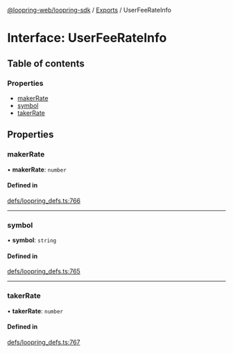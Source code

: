 [@loopring-web/loopring-sdk](../README.md) / [Exports](../modules.md) / UserFeeRateInfo

# Interface: UserFeeRateInfo

## Table of contents

### Properties

- [makerRate](UserFeeRateInfo.md#makerrate)
- [symbol](UserFeeRateInfo.md#symbol)
- [takerRate](UserFeeRateInfo.md#takerrate)

## Properties

### makerRate

• **makerRate**: `number`

#### Defined in

[defs/loopring_defs.ts:766](https://github.com/Loopring/loopring_sdk/blob/ee2acc4/src/defs/loopring_defs.ts#L766)

___

### symbol

• **symbol**: `string`

#### Defined in

[defs/loopring_defs.ts:765](https://github.com/Loopring/loopring_sdk/blob/ee2acc4/src/defs/loopring_defs.ts#L765)

___

### takerRate

• **takerRate**: `number`

#### Defined in

[defs/loopring_defs.ts:767](https://github.com/Loopring/loopring_sdk/blob/ee2acc4/src/defs/loopring_defs.ts#L767)
